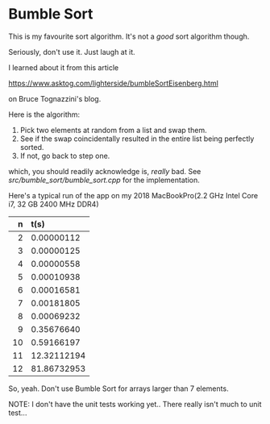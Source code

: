 # Bumble Sort #

This is my favourite sort algorithm. It's not a *good* sort algorithm though. 

Seriously, don't use it. Just laugh at it.

I learned about it from this article 

https://www.asktog.com/lighterside/bumbleSortEisenberg.html

on Bruce Tognazzini's blog.

Here is the algorithm:

1. Pick two elements at random from a list and swap them.
1. See if the swap coincidentally resulted in the entire list being perfectly sorted.
1. If not, go back to step one.

which, you should readily acknowledge is, *really* bad. See *src/bumble_sort/bumble_sort.cpp* for the implementation.

Here's a typical run of the app on my 2018 MacBookPro(2.2 GHz Intel Core i7, 32 GB 2400 MHz DDR4)

| n | t(s) |
|---:|:---|
| 2| 0.00000112|
| 3| 0.00000125|
| 4| 0.00000558|
| 5| 0.00010938|
| 6| 0.00016581|
| 7| 0.00181805|
| 8| 0.00069232|
| 9| 0.35676640|
|10| 0.59166197|
|11|12.32112194|
|12|81.86732953|


So, yeah. Don't use Bumble Sort for arrays larger than 7 elements.

NOTE: I don't have the unit tests working yet.. There really isn't much to unit test...
